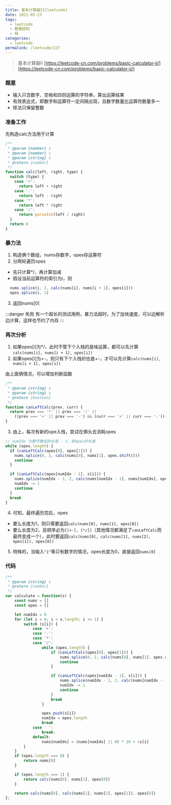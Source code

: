 ```yaml
---
title: 基本计算器II[leetcode]
date: 2021-05-23
tags:
  - leetcode
  - 数据结构
  - 栈
categories:
  - leetcode
permalink: /leetcode/227
---
```


> 基本计算器II [https://leetcode-cn.com/problems/basic-calculator-ii/](https://leetcode-cn.com/problems/basic-calculator-ii/)

### 题意
* 输入只含数字、空格和四则运算的字符串，算出运算结果
* 有效表达式，即数字和运算符一定间隔出现，且数字数量比运算符数量多一
* 除法只保留整数

### 准备工作
先构造calc方法用于计算
```js
/**
 * @param {number} s
 * @param {number} s
 * @param {string} s
 * @return {number}
 */
function calc(left, right, type) {
  switch (type) {
    case '+':
      return left + right
    case '-':
      return left - right
    case '*':
      return left * right
    case '/':
      return parseInt(left / right)
  }
  return 0
}
```

### 暴力法
1. 构造俩个数组，nums存数字，opes存运算符
2. 分两轮遍历opes
- 先只计算*/，再计算加减
- 假设当前运算符的索引为i，则
```js
  nums.splice(i, 2, calc(nums[i], nums[i + 1], opes[i]))
  opes.splice(i, 1)
```
3. 返回nums[0]

:::danger 失败
有一个超长的测试用例，暴力法超时，为了加快速度，可以边解析边计算，这样也节约了内存
:::

### 再次分析
1. 如果opes[i]为*/，此时不管下个入栈的是啥运算，都可以先计算```calc(nums[i], nums[i + 1], opes[i])```
2. 如果opes[i]为+-，则只有下个入栈的也是+-，才可以先计算```calc(nums[i], nums[i + 1], opes[i])```

由上面俩情况，可以增加判断函数
```js
/**
 * @param {string} s
 * @param {string} s
 * @return {boolean}
 */
function canLeftCalc(prev, curr) {
  return prev === '*' || prev === '/' ||
    ((prev === '+' || prev === '-') && (curr === '+' || curr === '-'))
}
```
3. 由上，每次有新的ope入栈，尝试在俩头去消耗opes
```js
// numIdx 为数字数组的长度 - 1，即opes的长度
while (opes.length) {
  if (canLeftCalc(opes[0], opes[1])) {
    nums.splice(0, 2, calc(nums[0], nums[1], opes.shift()))
    continue
  }

  if (canLeftCalc(opes[numIdx - 1], s[i])) {
    nums.splice(numIdx - 1, 2, calc(nums[numIdx - 1], nums[numIdx], opes.pop()))
    numIdx -= 1
    continue
  }
  break
}
```
4. 可知，最终遍历完后，opes
- 要么长度为1，则只需要返回```calc(nums[0], nums[1], opes[0])```
- 要么长度为2，且顺序必为```[[+-], [*/]]```（其他情况都满足了```canLeftCalc```而最终变成一个），此时要返回```calc(nums[0], calc(nums[1], nums[2], opes[1]), opes[0])```
5. 特殊的，当输入``` "1" ```等只有数字的情况，opes长度为0，直接返回```nums[0]```

### 代码
```js
/**
 * @param {string} s
 * @return {number}
 */
var calculate = function(s) {
    const nums = []
    const opes = []

    let numIdx = 0
    for (let i = 0; i < s.length; i += 1) {
        switch (s[i]) {
            case '+':
            case '-':
            case '*':
            case '/':
                while (opes.length) {
                    if (canLeftCalc(opes[0], opes[1])) {
                        nums.splice(0, 2, calc(nums[0], nums[1], opes.shift()))
                        continue
                    }

                    if (canLeftCalc(opes[numIdx - 1], s[i])) {
                        nums.splice(numIdx - 1, 2, calc(nums[numIdx - 1], nums[numIdx], opes.pop()))
                        numIdx -= 1
                        continue
                    }
                    break
                }

                opes.push(s[i])
                numIdx = opes.length
                break
            case ' ':
                break;
            default:
                nums[numIdx] = (nums[numIdx] || 0) * 10 + +s[i]
        }
    }
    if (opes.length === 0) {
        return nums[0]
    }

    if (opes.length === 1) {
        return calc(nums[0], nums[1], opes[0])
    }

    return calc(nums[0], calc(nums[1], nums[2], opes[1]), opes[0])
};
```
